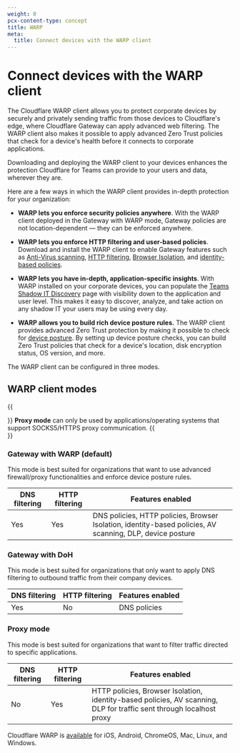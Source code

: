 ```yaml
---
weight: 0
pcx-content-type: concept
title: WARP
meta:
  title: Connect devices with the WARP client
---
```


# Connect devices with the WARP client

The Cloudflare WARP client allows you to protect corporate devices by securely and privately sending traffic from those devices to Cloudflare's edge, where Cloudflare Gateway can apply advanced web filtering. The WARP client also makes it possible to apply advanced Zero Trust policies that check for a device's health before it connects to corporate applications.

Downloading and deploying the WARP client to your devices enhances the protection Cloudflare for Teams can provide to your users and data, wherever they are.

Here are a few ways in which the WARP client provides in-depth protection for your organization:

*   **WARP lets you enforce security policies anywhere**.
    With the WARP client deployed in the Gateway with WARP mode, Gateway policies are not location-dependent — they can be enforced anywhere.

*   **WARP lets you enforce HTTP filtering and user-based policies**.
    Download and install the WARP client to enable Gateway features such as [Anti-Virus scanning](/cloudflare-one/policies/filtering/http-policies/antivirus-scanning/), [HTTP filtering](/cloudflare-one/policies/filtering/http-policies/), [Browser Isolation](/cloudflare-one/policies/filtering/http-policies/#isolate), and [identity-based policies](/cloudflare-one/policies/filtering/network-policies/).

*   **WARP lets you have in-depth, application-specific insights**.
    With WARP installed on your corporate devices, you can populate the [Teams Shadow IT Discovery](/cloudflare-one/analytics/access/) page with visibility down to the application and user level. This makes it easy to discover, analyze, and take action on any shadow IT your users may be using every day.

*   **WARP allows you to build rich device posture rules.**
    The WARP client provides advanced Zero Trust protection by making it possible to check for [device posture](/cloudflare-one/identity/devices/). By setting up device posture checks, you can build Zero Trust policies that check for a device's location, disk encryption status, OS version, and more.

The WARP client can be configured in three modes.

## WARP client modes

{{<Aside type="note">}}
**Proxy mode** can only be used by applications/operating systems that support SOCKS5/HTTPS proxy communication.
{{</Aside>}}

### Gateway with WARP (default)

This mode is best suited for organizations that want to use advanced firewall/proxy functionalities and enforce device posture rules.

| DNS filtering | HTTP filtering | Features enabled                                                                                          |
| ------------- | -------------- | --------------------------------------------------------------------------------------------------------- |
| Yes           | Yes            | DNS policies, HTTP policies, Browser Isolation, identity-based policies, AV scanning, DLP, device posture |

### Gateway with DoH

This mode is best suited for organizations that only want to apply DNS filtering to outbound traffic from their company devices.

| DNS filtering | HTTP filtering | Features enabled |
| ------------- | -------------- | ---------------- |
| Yes           | No             | DNS policies     |

### Proxy mode

This mode is best suited for organizations that want to filter traffic directed to specific applications.

| DNS filtering | HTTP filtering | Features enabled                                                                                                     |
| ------------- | -------------- | -------------------------------------------------------------------------------------------------------------------- |
| No            | Yes            | HTTP policies, Browser Isolation, identity-based policies, AV scanning, DLP for traffic sent through localhost proxy |

Cloudflare WARP is [available](/cloudflare-one/connections/connect-devices/warp/download-warp/) for iOS, Android, ChromeOS, Mac, Linux, and Windows.
